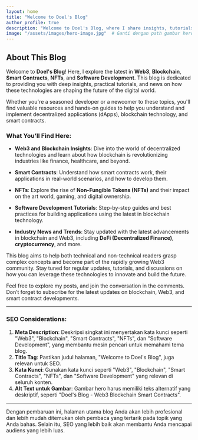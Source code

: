 ```yaml
---
layout: home
title: "Welcome to Doel's Blog"
author_profile: true
description: "Welcome to Doel's Blog, where I share insights, tutorials, and updates on Web3, Blockchain, Smart Contracts, NFTs, and Software Development. Join me on this exciting journey!"
image: "/assets/images/hero-image.jpg"  # Ganti dengan path gambar hero yang relevan
---
```


## About This Blog

Welcome to **Doel's Blog**! Here, I explore the latest in **Web3**, **Blockchain**, **Smart Contracts**, **NFTs**, and **Software Development**. This blog is dedicated to providing you with deep insights, practical tutorials, and news on how these technologies are shaping the future of the digital world.

Whether you're a seasoned developer or a newcomer to these topics, you'll find valuable resources and hands-on guides to help you understand and implement decentralized applications (dApps), blockchain technology, and smart contracts.

### What You’ll Find Here:

- **Web3 and Blockchain Insights**: Dive into the world of decentralized technologies and learn about how blockchain is revolutionizing industries like finance, healthcare, and beyond.
  
- **Smart Contracts**: Understand how smart contracts work, their applications in real-world scenarios, and how to develop them.

- **NFTs**: Explore the rise of **Non-Fungible Tokens (NFTs)** and their impact on the art world, gaming, and digital ownership.

- **Software Development Tutorials**: Step-by-step guides and best practices for building applications using the latest in blockchain technology.

- **Industry News and Trends**: Stay updated with the latest advancements in blockchain and Web3, including **DeFi (Decentralized Finance)**, **cryptocurrency**, and more.

This blog aims to help both technical and non-technical readers grasp complex concepts and become part of the rapidly growing Web3 community. Stay tuned for regular updates, tutorials, and discussions on how you can leverage these technologies to innovate and build the future.

Feel free to explore my posts, and join the conversation in the comments. Don’t forget to subscribe for the latest updates on blockchain, Web3, and smart contract developments.

---

### SEO Considerations:
1. **Meta Description**: Deskripsi singkat ini menyertakan kata kunci seperti "Web3", "Blockchain", "Smart Contracts", "NFTs", dan "Software Development", yang membantu mesin pencari untuk memahami tema blog.
2. **Title Tag**: Pastikan judul halaman, "Welcome to Doel's Blog", juga relevan untuk SEO.
3. **Kata Kunci**: Gunakan kata kunci seperti "Web3", "Blockchain", "Smart Contracts", "NFTs", dan "Software Development" yang relevan di seluruh konten.
4. **Alt Text untuk Gambar**: Gambar hero harus memiliki teks alternatif yang deskriptif, seperti "Doel's Blog - Web3 Blockchain Smart Contracts".

---

Dengan pembaruan ini, halaman utama blog Anda akan lebih profesional dan lebih mudah ditemukan oleh pembaca yang tertarik pada topik yang Anda bahas. Selain itu, SEO yang lebih baik akan membantu Anda mencapai audiens yang lebih luas.
